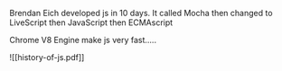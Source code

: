 
Brendan  Eich developed js in 10 days. It called Mocha then changed to LiveScript then JavaScript then ECMAscript

Chrome V8 Engine make js very fast.....


![[history-of-js.pdf]]


